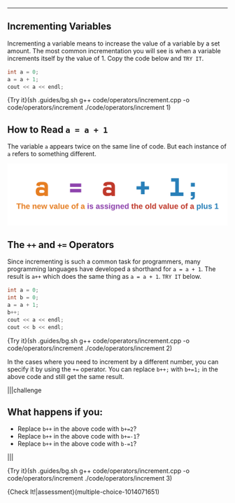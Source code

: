 ---

## Incrementing Variables
Incrementing a variable means to increase the value of a variable by a set amount. The most common incrementation you will see is when a variable increments itself by the value of 1. Copy the code below and `TRY IT`.

```c++
int a = 0;
a = a + 1;
cout << a << endl;
```

{Try it}(sh .guides/bg.sh g++ code/operators/increment.cpp -o code/operators/increment ./code/operators/increment 1)

## How to Read `a = a + 1`
The variable `a` appears twice on the same line of code. But each instance of `a` refers to something different.

![.guides/img/increment](.guides/img/increment.png)

## The `++` and `+=` Operators
Since incrementing is such a common task for programmers, many programming languages have developed a shorthand for `a = a + 1`. The result is `a++` which does the same thing as `a = a + 1`. `TRY IT` below.

```c++
int a = 0;
int b = 0;
a = a + 1;
b++;
cout << a << endl;
cout << b << endl;
```

{Try it}(sh .guides/bg.sh g++ code/operators/increment.cpp -o code/operators/increment ./code/operators/increment 2)

In the cases where you need to increment by a different number, you can specify it by using the `+=` operator. You can replace `b++;` with `b+=1;` in the above code and still get the same result.

|||challenge
## What happens if you:
* Replace `b++` in the above code with `b+=2`?
* Replace `b++` in the above code with `b+=-1`?
* Replace `b++` in the above code with `b-=1`?

|||

{Try it}(sh .guides/bg.sh g++ code/operators/increment.cpp -o code/operators/increment ./code/operators/increment 3)

{Check It!|assessment}(multiple-choice-1014071651)


